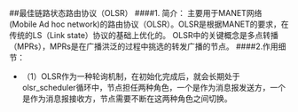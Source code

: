 ##最佳链路状态路由协议（OLSR）
####1. 简介：
主要用于MANET网络(Mobile Ad hoc network)的路由协议（OLSR）。OLSR是根据MANET的要求，在传统的LS（Link state）协议的基础上优化的。
OLSR中的关键概念是多点转播（MPRs），MPRs是在广播洪泛的过程中挑选的转发广播的节点。
####2.作用细节：
- （1）OLSR作为一种轮询机制，在初始化完成后，就会长期处于olsr_scheduler循环中，节点担任两种角色，一个是作为消息报发送方，一个是作为消息报接收方，节点需要不断在这两种角色之间切换。
